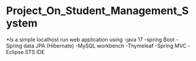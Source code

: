 # Project_On_Student_Management_System

*Is a simple localhost run  web application using 
  -java 17
  -spring Boot
  -Spring data JPA (Hibernate)
  -MySQL workbench
  -Thymeleaf
  -Spring MVC
  -Eclipse STS IDE

  
